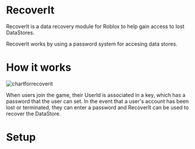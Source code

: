 # RecoverIt
RecoverIt is a data recovery module for Roblox to help gain access to lost DataStores.

RecoverIt works by using a password system for accesing data stores.
# How it works
![chartforrecoverit](https://user-images.githubusercontent.com/106110368/184519521-5c918928-0a68-4d18-a269-922603725687.png)

When users join the game, their UserId is associated in a key, which has a password that the user can set.
In the event that a user's account has been lost or terminated, they can enter a password and RecoverIt can be used to recover the DataStore.
# Setup
